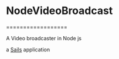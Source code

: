 # NodeVideoBroadcast
==================

A Video broadcaster in Node js

a [Sails](http://sailsjs.org) application
